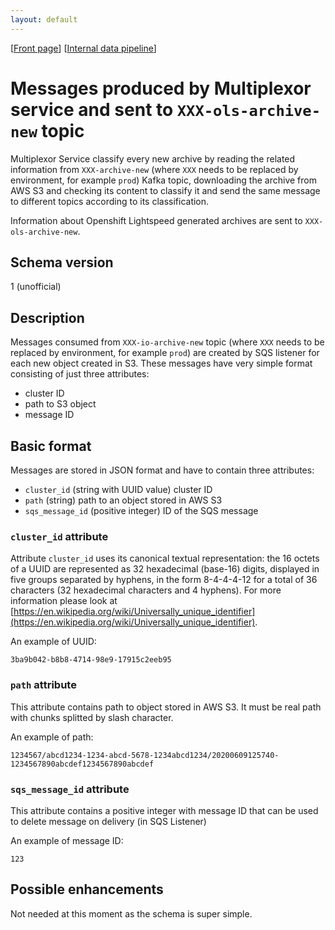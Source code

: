 ```yaml
---
layout: default
---
```

\[[Front page](../index.md)\] \[[Internal data pipeline](../internal_data_pipeline.md)\]

# Messages produced by Multiplexor service and sent to `XXX-ols-archive-new` topic

Multiplexor Service classify every new archive by reading the related
information from `XXX-archive-new` (where `XXX` needs to be replaced by
environment, for example `prod`) Kafka topic, downloading the archive
from AWS S3 and checking its content to classify it and send the same message
to different topics according to its classification.

Information about Openshift Lightspeed generated archives are sent to
`XXX-ols-archive-new`.

## Schema version

1 (unofficial)

## Description

Messages consumed from `XXX-io-archive-new` topic (where `XXX` needs to be replaced by
environment, for example `prod`) are created by SQS listener for each new object created
in S3. These messages have very simple format consisting of just three attributes:

* cluster ID
* path to S3 object
* message ID


## Basic format

Messages are stored in JSON format and have to contain three attributes:

* `cluster_id` (string with UUID value) cluster ID
* `path` (string) path to an object stored in AWS S3
* `sqs_message_id` (positive integer) ID of the SQS message

### `cluster_id` attribute

Attribute `cluster_id` uses its canonical textual representation: the 16 octets
of a UUID are represented as 32 hexadecimal (base-16) digits, displayed in five
groups separated by hyphens, in the form 8-4-4-4-12 for a total of 36
characters (32 hexadecimal characters and 4 hyphens).  For more information
please look at
[https://en.wikipedia.org/wiki/Universally_unique_identifier](https://en.wikipedia.org/wiki/Universally_unique_identifier).

An example of UUID:

```
3ba9b042-b8b8-4714-98e9-17915c2eeb95
```

### `path` attribute

This attribute contains path to object stored in AWS S3. It must be real path
with chunks splitted by slash character.

An example of path:

```
1234567/abcd1234-1234-abcd-5678-1234abcd1234/20200609125740-1234567890abcdef1234567890abcdef
```

### `sqs_message_id` attribute

This attribute contains a positive integer with message ID that can be used to
delete message on delivery (in SQS Listener)

An example of message ID:

```
123
```

## Possible enhancements

Not needed at this moment as the schema is super simple.
